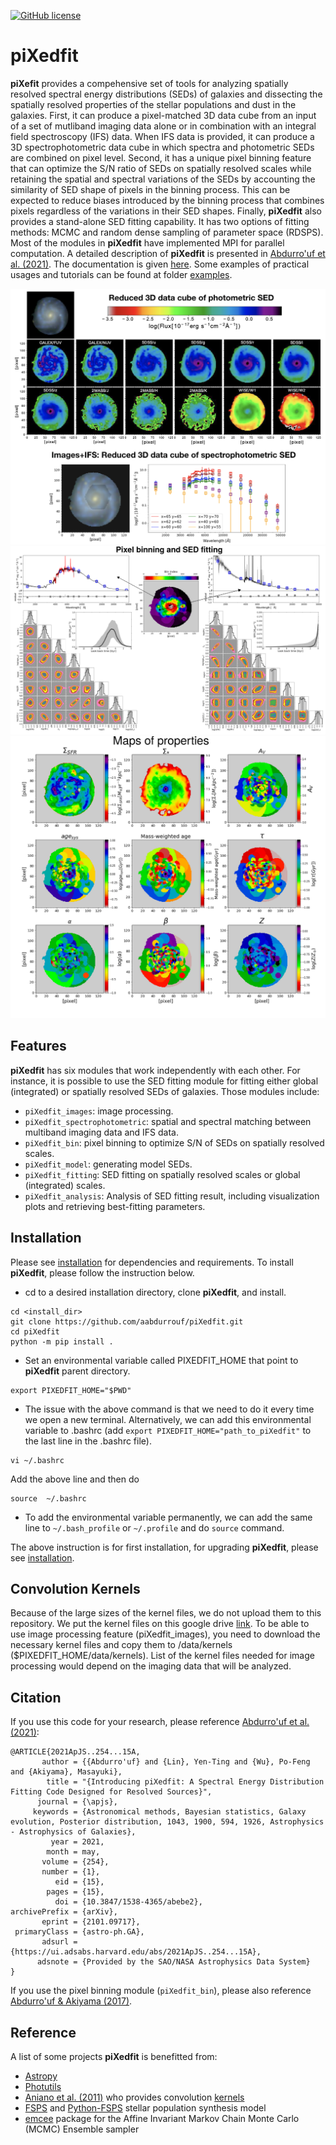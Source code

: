 [![GitHub license](https://img.shields.io/github/license/aabdurrouf/piXedfit)](https://github.com/aabdurrouf/piXedfit/blob/main/LICENSE.txt)

# piXedfit

**piXefit** provides a compehensive set of tools for analyzing spatially resolved spectral energy distributions (SEDs) of galaxies and dissecting the spatially resolved properties of the stellar populations and dust in the galaxies. First, it can produce a pixel-matched 3D data cube from an input of a set of mutliband imaging data alone or in combination with an integral field spectroscopy (IFS) data. When IFS data is provided, it can produce a 3D spectrophotometric data cube in which spectra and photometric SEDs are combined on pixel level. Second, it has a unique pixel binning feature that can optimize the S/N ratio of SEDs on spatially resolved scales while retaining the spatial and spectral variations of the SEDs by accounting the similarity of SED shape of pixels in the binning process. This can be expected to reduce biases introduced by the binning process that combines pixels regardless of the variations in their SED shapes. Finally, **piXedfit** also provides a stand-alone SED fitting capability. It has two options of fitting methods: MCMC and random dense sampling of parameter space (RDSPS). Most of the modules in **piXedfit** have implemented MPI for parallel computation. A detailed description of **piXedfit** is presented in [Abdurro'uf et al. (2021)](https://ui.adsabs.harvard.edu/abs/2021ApJS..254...15A/abstract). The documentation is given [here](https://pixedfit.readthedocs.io/en/latest/index.html). Some examples of practical usages and tutorials can be found at folder [examples](https://github.com/aabdurrouf/piXedfit/tree/main/examples).

![image1](docs/source/3Dcube_specphoto.png)
![image2](docs/source/demo_pixedfit_ngc309_new_edit.svg)
![image3](docs/source/plot_maps_props_new.svg)

## Features
**piXedfit** has six modules that work independently with each other. For instance, it is possible to use the SED fitting module for fitting either global (integrated) or spatially resolved SEDs of galaxies. Those modules include:

*  `piXedfit_images`: image processing.
*  `piXedfit_spectrophotometric`: spatial and spectral matching between multiband imaging data and IFS data.   
*  `piXedfit_bin`: pixel binning to optimize S/N of SEDs on spatially resolved scales.  
*  `piXedfit_model`: generating model SEDs.     
*  `piXedfit_fitting`: SED fitting on spatially resolved scales or global (integrated) scales.
*  `piXedfit_analysis`: Analysis of SED fitting result, including visualization plots and retrieving best-fitting parameters.   

## Installation
Please see [installation](https://pixedfit.readthedocs.io/en/latest/install.html) for dependencies and requirements. To install **piXedfit**, please follow the instruction below.

* cd to a desired installation directory, clone **piXedfit**, and install.
```
cd <install_dir>
git clone https://github.com/aabdurrouf/piXedfit.git
cd piXedfit
python -m pip install .
```
* Set an environmental variable called PIXEDFIT_HOME that point to **piXedfit** parent directory.
```
export PIXEDFIT_HOME="$PWD"
``` 
* The issue with the above command is that we need to do it every time we open a new terminal. Alternatively, we can add this environmental variable to .bashrc (add ```export PIXEDFIT_HOME="path_to_piXedfit"``` to the last line in the .bashrc file). 
```
vi ~/.bashrc
```
   Add the above line and then do
```
source  ~/.bashrc
```
* To add the environmental variable permanently, we can add the same line to ```~/.bash_profile``` or ```~/.profile``` and do ```source``` command.

The above instruction is for first installation, for upgrading **piXedfit**, please see [installation](https://pixedfit.readthedocs.io/en/latest/install.html).


## Convolution Kernels

Because of the large sizes of the kernel files, we do not upload them to this repository. We put the kernel files on this google drive [link](https://drive.google.com/drive/folders/1Fvl42e_LNWLYhKabDS1ew6wTQjeopcc6?usp=sharing). To be able to use image processing feature (piXedfit_images), you need to download the necessary kernel files and copy them to /data/kernels ($PIXEDFIT_HOME/data/kernels). List of the kernel files needed for image processing would depend on the imaging data that will be analyzed.


## Citation
If you use this code for your research, please reference [Abdurro'uf et al. (2021)](https://ui.adsabs.harvard.edu/abs/2021ApJS..254...15A/abstract):

```
@ARTICLE{2021ApJS..254...15A,
       author = {{Abdurro'uf} and {Lin}, Yen-Ting and {Wu}, Po-Feng and {Akiyama}, Masayuki},
        title = "{Introducing piXedfit: A Spectral Energy Distribution Fitting Code Designed for Resolved Sources}",
      journal = {\apjs},
     keywords = {Astronomical methods, Bayesian statistics, Galaxy evolution, Posterior distribution, 1043, 1900, 594, 1926, Astrophysics - Astrophysics of Galaxies},
         year = 2021,
        month = may,
       volume = {254},
       number = {1},
          eid = {15},
        pages = {15},
          doi = {10.3847/1538-4365/abebe2},
archivePrefix = {arXiv},
       eprint = {2101.09717},
 primaryClass = {astro-ph.GA},
       adsurl = {https://ui.adsabs.harvard.edu/abs/2021ApJS..254...15A},
      adsnote = {Provided by the SAO/NASA Astrophysics Data System}
}
``` 
   
If you use the pixel binning module (`piXedfit_bin`), please also reference [Abdurro'uf & Akiyama (2017)](https://ui.adsabs.harvard.edu/abs/2017MNRAS.469.2806A/abstract).


## Reference
A list of some projects **piXedfit** is benefitted from:
*  [Astropy](https://www.astropy.org/)
*  [Photutils](https://photutils.readthedocs.io/en/stable/)
*  [Aniano et al. (2011)](https://ui.adsabs.harvard.edu/abs/2011PASP..123.1218A/abstract) who provides convolution [kernels](https://www.astro.princeton.edu/~draine/Kernels.html)
*  [FSPS](https://github.com/cconroy20/fsps) and [Python-FSPS](http://dfm.io/python-fsps/current/) stellar population synthesis model
*  [emcee](https://emcee.readthedocs.io/en/stable/) package for the Affine Invariant Markov Chain Monte Carlo (MCMC) Ensemble sampler




